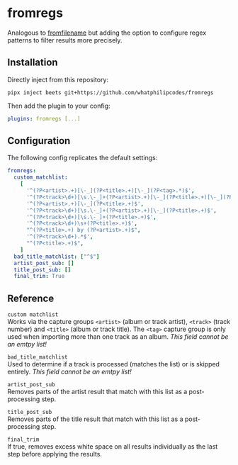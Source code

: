 # fromregs

Analogous to [fromfilename](https://github.com/beetbox/beets/blob/master/beetsplug/fromfilename.py) but adding the option to configure regex patterns to filter results more precisely.

## Installation

Directly inject from this repository:

```shell
pipx inject beets git+https://github.com/whatphilipcodes/fromregs
```

Then add the plugin to your config:

```yaml
plugins: fromregs [...]
```

## Configuration

The following config replicates the default settings:

```yaml
fromregs:
  custom_matchlist:
    [
      '^(?P<artist>.+)[\-_](?P<title>.+)[\-_](?P<tag>.*)$',
      '^(?P<track>\d+)[\s.\-_]+(?P<artist>.+)[\-_](?P<title>.+)[\-_](?P<tag>.*)$',
      '^(?P<artist>.+)[\-_](?P<title>.+)$',
      '^(?P<track>\d+)[\s.\-_]+(?P<artist>.+)[\-_](?P<title>.+)$',
      '^(?P<track>\d+)[\s.\-_]+(?P<title>.+)$',
      '^(?P<track>\d+)\s+(?P<title>.+)$',
      "^(?P<title>.+) by (?P<artist>.+)$",
      '^(?P<track>\d+).*$',
      "^(?P<title>.+)$",
    ]
  bad_title_matchlist: ["^$"]
  artist_post_sub: []
  title_post_sub: []
  final_trim: True
```

## Reference

`custom matchlist`<br>
Works via the capture groups `<artist>` (album or track artist), `<track>` (track number) and `<title>` (album or track title). The `<tag>` capture group is only used when importing more than one track as an album. <i>This field cannot be an emtpy list!</i>

`bad_title_matchlist`<br>
Used to determine if a track is processed (matches the list) or is skipped entirely. <i>This field cannot be an emtpy list!</i>

`artist_post_sub`<br>
Removes parts of the artist result that match with this list as a post-processing step.

`title_post_sub`<br>
Removes parts of the title result that match with this list as a post-processing step.

`final_trim`<br>
If true, removes excess white space on all results individually as the last step before applying the results.
